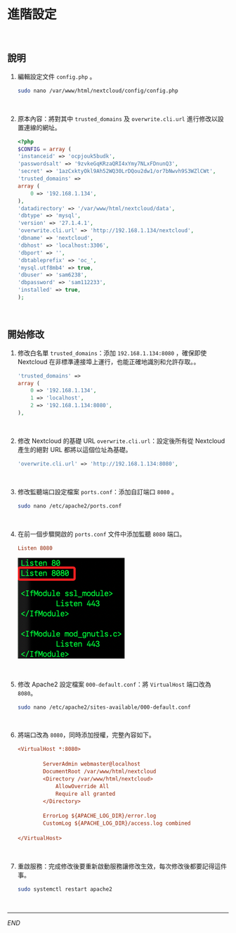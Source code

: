 # 進階設定

<br>

## 說明

1. 編輯設定文件 `config.php` 。

    ```bash
    sudo nano /var/www/html/nextcloud/config/config.php
    ```

<br>

2. 原本內容：將對其中 `trusted_domains` 及 `overwrite.cli.url` 進行修改以設置連線的網址。

    ```php
    <?php
    $CONFIG = array (
    'instanceid' => 'ocpjouk5budk',
    'passwordsalt' => '9zvkeGqKRzaQRI4xYmy7NLxFDnunQ3',
    'secret' => '1azCxktyOkl9Ah52WQ30LrDQou2dw1/or7bNwvh9S3WZlCWt',
    'trusted_domains' => 
    array (
        0 => '192.168.1.134',
    ),
    'datadirectory' => '/var/www/html/nextcloud/data',
    'dbtype' => 'mysql',
    'version' => '27.1.4.1',
    'overwrite.cli.url' => 'http://192.168.1.134/nextcloud',
    'dbname' => 'nextcloud',
    'dbhost' => 'localhost:3306',
    'dbport' => '',
    'dbtableprefix' => 'oc_',
    'mysql.utf8mb4' => true,
    'dbuser' => 'sam6238',
    'dbpassword' => 'sam112233',
    'installed' => true,
    );
    ```

<br>

## 開始修改


1. 修改白名單 `trusted_domains`：添加 `192.168.1.134:8080` ，確保即使 Nextcloud 在非標準連接埠上運行，也能正確地識別和允許存取。。

    ```php
    'trusted_domains' => 
    array (
        0 => '192.168.1.134',
        1 => 'localhost',
        2 => '192.168.1.134:8080',
    ),
    ```

<br>

2. 修改 Nextcloud 的基礎 URL `overwrite.cli.url`：設定後所有從 Nextcloud 產生的絕對 URL 都將以這個位址為基礎。

    ```php
    'overwrite.cli.url' => 'http://192.168.1.134:8080',
    ```

<br>

3. 修改監聽端口設定檔案 `ports.conf`：添加自訂端口 `8080` 。

    ```bash
    sudo nano /etc/apache2/ports.conf
    ```

<br>

4. 在前一個步驟開啟的 `ports.conf` 文件中添加監聽 `8080` 端口。

    ```ini
    Listen 8080
    ```

    ![](images/img_58.png)

<br>

5. 修改 Apache2 設定檔案 `000-default.conf`：將 `VirtualHost` 端口改為 `8080`。

    ```bash
    sudo nano /etc/apache2/sites-available/000-default.conf
    ```

<br>

6. 將端口改為 `8080`，同時添加授權，完整內容如下。

    ```ini
    <VirtualHost *:8080>

            ServerAdmin webmaster@localhost
            DocumentRoot /var/www/html/nextcloud
            <Directory /var/www/html/nextcloud>
                AllowOverride All
                Require all granted
            </Directory>
            
            ErrorLog ${APACHE_LOG_DIR}/error.log
            CustomLog ${APACHE_LOG_DIR}/access.log combined

    </VirtualHost>
    ```

<br>

7. 重啟服務：完成修改後要重新啟動服務讓修改生效，每次修改後都要記得這件事。

    ```bash
    sudo systemctl restart apache2
    ```

<br>

---

_END_
